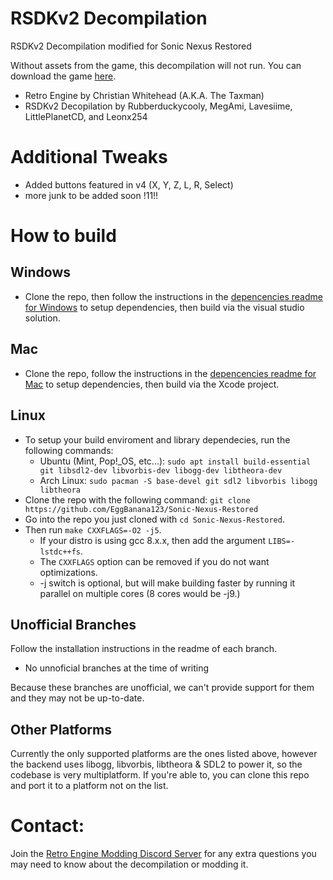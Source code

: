 # RSDKv2 Decompilation
RSDKv2 Decompilation modified for Sonic Nexus Restored

Without assets from the game, this decompilation will not run. You can download the game [here](https://info.sonicretro.org/Sonic_Nexus).

* Retro Engine by Christian Whitehead (A.K.A. The Taxman)
* RSDKv2 Decopilation by Rubberduckycooly, MegAmi, Lavesiime, LittlePlanetCD, and Leonx254

# Additional Tweaks
* Added buttons featured in v4 (X, Y, Z,  L, R,  Select)
* more junk to be added soon !11!!

# How to build
## Windows
* Clone the repo, then follow the instructions in the [depencencies readme for Windows](./dependencies/windows/dependencies.txt) to setup dependencies, then build via the visual studio solution.

## Mac
* Clone the repo, follow the instructions in the [depencencies readme for Mac](./dependencies/mac/dependencies.txt) to setup dependencies, then build via the Xcode project.

## Linux
* To setup your build enviroment and library dependecies, run the following commands:
  * Ubuntu (Mint, Pop!_OS, etc...): `sudo apt install build-essential git libsdl2-dev libvorbis-dev libogg-dev libtheora-dev`
  * Arch Linux: `sudo pacman -S base-devel git sdl2 libvorbis libogg libtheora`
* Clone the repo with the following command: `git clone https://github.com/EggBanana123/Sonic-Nexus-Restored`
* Go into the repo you just cloned with `cd Sonic-Nexus-Restored`.
* Then run `make CXXFLAGS=-O2 -j5`.
  * If your distro is using gcc 8.x.x, then add the argument `LIBS=-lstdc++fs`.
  * The `CXXFLAGS` option can be removed if you do not want optimizations.
  * -j switch is optional, but will make building faster by running it parallel on multiple cores (8 cores would be -j9.)

## Unofficial Branches
Follow the installation instructions in the readme of each branch.
* No unnoficial branches at the time of writing
  
Because these branches are unofficial, we can't provide support for them and they may not be up-to-date.

## Other Platforms
Currently the only supported platforms are the ones listed above, however the backend uses libogg, libvorbis, libtheora & SDL2 to power it, so the codebase is very multiplatform. If you're able to, you can clone this repo and port it to a platform not on the list.

# Contact:
Join the [Retro Engine Modding Discord Server](https://dc.railgun.works/retroengine) for any extra questions you may need to know about the decompilation or modding it.
